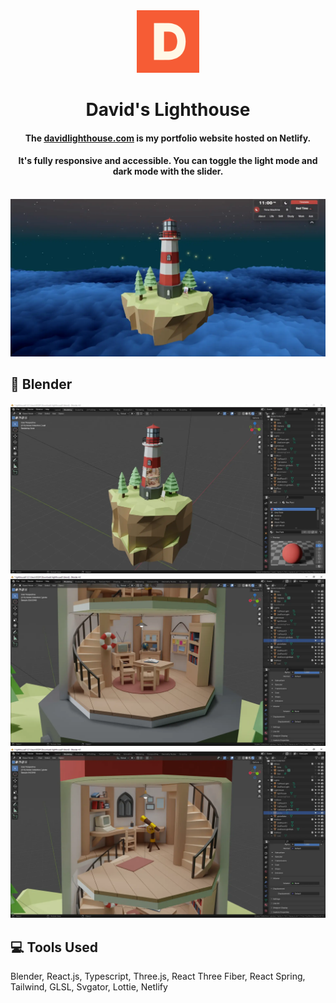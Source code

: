 <div align="center">
  <img src="public/android-chrome-512x512.png" alt="Logo" width="100" height="100">
  <h1 align="center">David's Lighthouse</h1>
  <h4 align="center">The <a href="https://davidlighthouse.com/"><ins>davidlighthouse.com</ins></a> is my portfolio website hosted on Netlify. </h4>
  <h4 align="center">It's fully responsive and accessible. You can toggle the light mode and dark mode with the slider.</h4>
  <br />
  <img src="public/images/work/portfolio.webp" alt="Portfolio hero page">
</div>

## :movie_camera:	Blender
<div align="center">
  <img src="public/images/readme/blender_lighthouse_model.webp" alt="Blender lighthouse model">
  <img src="public/images/readme/blender_first_floor_model.webp" alt="Blender first floor model">
  <img src="public/images/readme/blender_second_floor_model.webp" alt="Blender second floor model">
</div>

## :computer: Tools Used
Blender, React.js, Typescript, Three.js, React Three Fiber, React Spring, Tailwind, GLSL, Svgator, Lottie, Netlify
